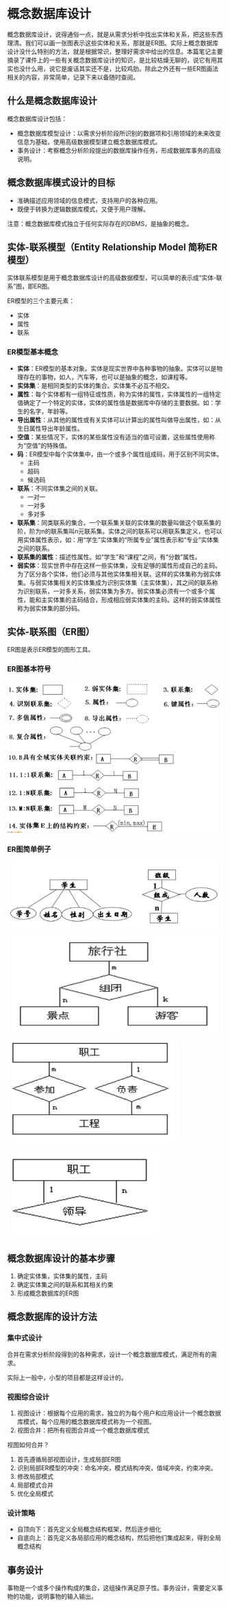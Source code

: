 # 概念数据库设计

概念数据库设计，说得通俗一点，就是从需求分析中找出实体和关系，把这些东西理清。我们可以画一张图表示这些实体和关系，那就是ER图。实际上概念数据库设计没什么特别的方法，就是根据常识，整理好需求中给出的信息。本篇笔记主要摘录了课件上的一些有关概念数据库设计的知识，是比较枯燥无聊的，说它有用其实也没什么用，说它是废话其实还不是，比较鸡肋。除此之外还有一些ER图画法相关的内容，非常简单，记录下来以备随时查阅。

## 什么是概念数据库设计

概念数据库设计包括：

* 概念数据库模型设计：以需求分析阶段所识别的数据项和引用领域的未来改变信息为基础，使用高级数据模型建立概念数据库模式。
* 事务设计：考察概念分析阶段提出的数据库操作任务，形成数据库事务的高级说明。

## 概念数据库模式设计的目标

* 准确描述应用领域的信息模式，支持用户的各种应用。
* 既便于转换为逻辑数据库模式，又便于用户理解。

注意：概念数据库模式独立于任何实际存在的DBMS，是抽象的概念。

## 实体-联系模型（Entity Relationship Model 简称ER模型）

实体联系模型是用于概念数据库设计的高级数据模型，可以简单的表示成“实体-联系”图，即ER图。

ER模型的三个主要元素：

* 实体
* 属性
* 联系

### ER模型基本概念

* **实体**：ER模型的基本对象。实体是现实世界中各种事物的抽象。实体可以是物理存在的事物，如人，汽车等，也可以是抽象的概念，如课程等。
* **实体集**：是相同类型的实体的集合。实体集不必互不相交。
* **属性**：每个实体都有一组特征或性质，称为实体的属性，实体属性的一组特定值确定了一个特定的实体，实体的属性值是数据库中存储的主要数据。如：学生的名字，年龄等。
* **导出属性**：从其他的属性或有关实体可以计算出的属性叫做导出属性，如：从生日属性导出年龄属性。
* **空值**：某些情况下，实体的某些属性没有适当的值可设置，这些属性使用称为“空值”的特殊值。
* **码**：ER模型中每个实体集中，由一个或多个属性组成码，用于区别不同实体。
  * 主码
  * 超码
  * 候选码
* **联系**：不同实体集之间的关联。
  * 一对一
  * 一对多
  * 多对多
* **联系集**：同类联系的集合。一个联系集关联的实体集的数量叫做这个联系集的阶，阶为n的联系集叫n元联系集。实体之间的联系可以用联系集定义，也可以用实体属性表示，如：用“学生”实体集的“所属专业”属性表示和“专业”实体集之间的联系。
* **联系集的属性**：描述性属性。如“学生”和“课程”之间，有“分数”属性。
* **弱实体**：现实世界中存在这样一些实体集，没有足够的属性形成自己的主码。为了区分各个实体，他们必须与其他实体集相关联。这样的实体集称为弱实体集。与弱实体集相关的实体集成为识别实体集（主实体集），其之间的联系称为识别联系，一对多关系，弱实体集为多方。弱实体集必须有一个或多个属性，能和主实体集的主码结合，形成相应弱实体集的主码。这样的弱实体属性称为弱实体集的部分码。

## 实体-联系图（ER图）

ER图是表示ER模型的图形工具。

### ER图基本符号

![](res/1.png)

### ER图简单例子

![](res/2.png)

![](res/3.png)

![](res/4.png)

![](res/5.png)

## 概念数据库设计的基本步骤

1. 确定实体集，实体集的属性，主码
2. 确定实体集之间的联系和其相关约束
3. 形成概念数据库的ER图

## 概念数据库的设计方法

### 集中式设计

合并在需求分析阶段得到的各种需求，设计一个概念数据库模式，满足所有的需求。

实际上一般中，小型的项目都是这样设计的。

### 视图综合设计

1. 视图设计：根据每个应用的需求，独立的为每个用户和应用设计一个概念数据库模式，每个应用的概念数据库模式称为一个视图。
2. 视图合并：把所有视图合并成一个概念数据库模式

视图如何合并？

1. 首先遵循局部视图设计，生成局部ER图
2. 识别局部ER模型的冲突：命名冲突，模式结构冲突，值域冲突，约束冲突。
3. 修改局部模式
4. 局部模式合并
5. 优化全局模式

### 设计策略

* 自顶向下：首先定义全局概念结构框架，然后逐步细化
* 自底向上：首先定义各局部应用的概念结构，然后把他们集成起来，得到全局概念结构

## 事务设计

事物是一个或多个操作构成的集合，这组操作满足原子性。事务设计，需要定义事物的功能，说明事物的输入输出。
